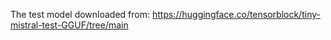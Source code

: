 The test model downloaded from:
https://huggingface.co/tensorblock/tiny-mistral-test-GGUF/tree/main
